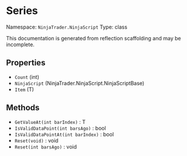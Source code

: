 # Series

Namespace: `NinjaTrader.NinjaScript`
Type: class

This documentation is generated from reflection scaffolding and may be incomplete.

## Properties
- `Count` (int)
- `NinjaScript` (NinjaTrader.NinjaScript.NinjaScriptBase)
- `Item` (T)

## Methods
- `GetValueAt(int barIndex)` : T
- `IsValidDataPoint(int barsAgo)` : bool
- `IsValidDataPointAt(int barIndex)` : bool
- `Reset(void)` : void
- `Reset(int barsAgo)` : void
